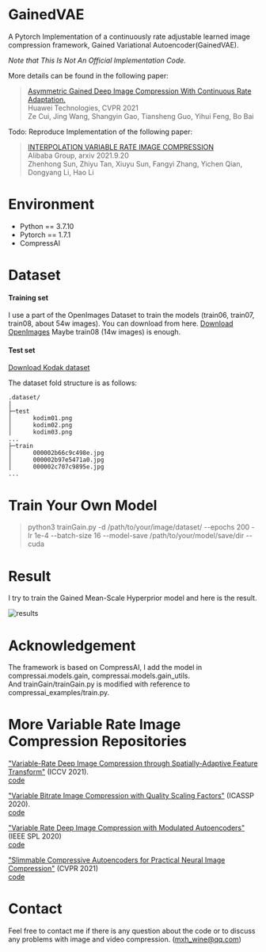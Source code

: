 # GainedVAE

A Pytorch Implementation of a continuously rate adjustable learned image compression framework, Gained Variational Autoencoder(GainedVAE). 

*Note that This Is Not An Official Implementation Code.*

More details can be found in the following paper:

>[Asymmetric Gained Deep Image Compression With Continuous Rate Adaptation.](https://openaccess.thecvf.com/content/CVPR2021/html/Cui_Asymmetric_Gained_Deep_Image_Compression_With_Continuous_Rate_Adaptation_CVPR_2021_paper.html)  
>Huawei Technologies, CVPR 2021  
>Ze Cui, Jing Wang, Shangyin Gao, Tiansheng Guo, Yihui Feng, Bo Bai

Todo:
Reproduce Implementation of the following paper:
>[INTERPOLATION VARIABLE RATE IMAGE COMPRESSION](https://arxiv.org/abs/2109.09280)  
>Alibaba Group, arxiv 2021.9.20  
>Zhenhong Sun, Zhiyu Tan, Xiuyu Sun, Fangyi Zhang, Yichen Qian, Dongyang Li, Hao Li

# Environment

* Python == 3.7.10
* Pytorch == 1.7.1
* CompressAI

# Dataset
#### Training set
I use a part of the OpenImages Dataset to train the models (train06, train07, train08, about 54w images). You can download from here. [Download OpenImages](https://www.appen.com.cn/datasets/open-images-annotated-with-bounding-boxes/)
Maybe train08 (14w images) is enough.

#### Test set
[Download Kodak dataset](http://r0k.us/graphics/kodak/)

The dataset fold structure is as follows:
```
.dataset/
│  
├─test
│      kodim01.png
│      kodim02.png
│      kodim03.png
...
├─train
│      000002b66c9c498e.jpg
│      000002b97e5471a0.jpg
│      000002c707c9895e.jpg
...
```

# Train Your Own Model
>python3 trainGain.py -d /path/to/your/image/dataset/ --epochs 200 -lr 1e-4 --batch-size 16 --model-save /path/to/your/model/save/dir --cuda

# Result
I try to train the Gained Mean-Scale Hyperprior model and here is the result.  

![results](https://github.com/mmSir/GainedVAE/blob/master/results/result.png)

# Acknowledgement

The framework is based on CompressAI, I add the model in compressai.models.gain, compressai.models.gain_utils.  
And trainGain/trainGain.py is modified with reference to compressai_examples/train.py.

# More Variable Rate Image Compression Repositories
["Variable-Rate Deep Image Compression through Spatially-Adaptive Feature Transform"](https://arxiv.org/abs/2108.09551) (ICCV 2021).  
[code](https://github.com/micmic123/QmapCompression)

["Variable Bitrate Image Compression with Quality Scaling Factors"](https://ieeexplore.ieee.org/abstract/document/9053885/) (ICASSP 2020).  
[code](https://github.com/tongxyh/ImageCompression_VariableRate)

["Variable Rate Deep Image Compression with Modulated Autoencoders"](https://ieeexplore.ieee.org/document/8977394) (IEEE SPL 2020)  
[code](https://github.com/FireFYF/modulatedautoencoder)

["Slimmable Compressive Autoencoders for Practical Neural Image Compression"](https://openaccess.thecvf.com/content/CVPR2021/html/Yang_Slimmable_Compressive_Autoencoders_for_Practical_Neural_Image_Compression_CVPR_2021_paper.html) (CVPR 2021)  
[code](https://github.com/FireFYF/SlimCAE)


# Contact
Feel free to contact me if there is any question about the code or to discuss any problems with image and video compression. (mxh_wine@qq.com)
